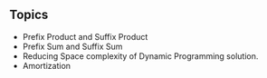 ## Topics 

* Prefix Product and Suffix Product
* Prefix Sum and Suffix Sum
* Reducing Space complexity of Dynamic Programming solution.
* Amortization 